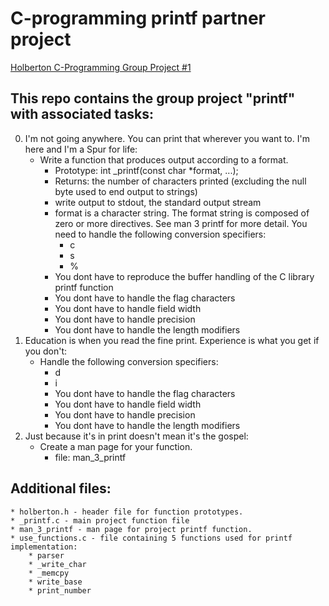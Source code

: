 # C-programming printf partner project

[Holberton C-Programming Group Project #1](https://github.com/Jilroge7/printf.git)

## This repo contains the group project "printf" with associated tasks:
0. I'm not going anywhere. You can print that wherever you want to. I'm here and I'm a Spur for life:
	* Write a function that produces output according to a format.
		* Prototype: int _printf(const char *format, ...);
		* Returns: the number of characters printed (excluding the null byte used to end output to strings)
		* write output to stdout, the standard output stream
		* format is a character string. The format string is composed of zero or more directives. See man 3 printf for more detail. You need to handle the following conversion specifiers:
			* c
			* s
			* %
		* You dont have to reproduce the buffer handling of the C library printf function
		* You dont have to handle the flag characters
		* You dont have to handle field width
		* You dont have to handle precision
		* You dont have to handle the length modifiers
1. Education is when you read the fine print. Experience is what you get if you don't:
	* Handle the following conversion specifiers:
		* d
		* i
		* You dont have to handle the flag characters
		* You dont have to handle field width
		* You dont have to handle precision
		* You dont have to handle the length modifiers
2. Just because it's in print doesn't mean it's the gospel:
	* Create a man page for your function.
		* file: man_3_printf
## Additional files:
	* holberton.h - header file for function prototypes.
	* _printf.c - main project function file
	* man_3_printf - man page for project printf function.
	* use_functions.c - file containing 5 functions used for printf implementation:
		* parser
		* _write_char
		* _memcpy
		* write_base
		* print_number
